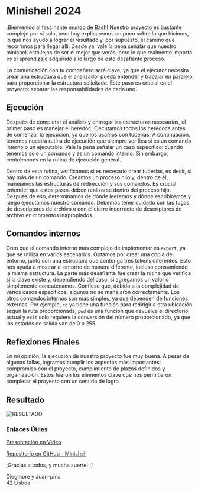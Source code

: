 # Minishell 2024



¡Bienvenido al fascinante mundo de Bash! Nuestro proyecto es bastante complejo por sí solo, pero hoy explicaremos un poco sobre lo que hicimos, lo que nos ayudó a lograr el resultado y, por supuesto, el camino que recorrimos para llegar allí. Desde ya, vale la pena señalar que nuestro minishell está lejos de ser el mejor que verás, pero lo que realmente importa es el aprendizaje adquirido a lo largo de este desafiante proceso.

La comunicación con tu compañero será clave, ya que el ejecutor necesita crear una estructura que el analizador pueda entender y trabajar en paralelo para proporcionar la estructura solicitada. Este paso es crucial en el proyecto: separar las responsabilidades de cada uno.

## Ejecución

Después de completar el análisis y entregar las estructuras necesarias, el primer paso es manejar el heredoc. Ejecutamos todos los heredocs antes de comenzar la ejecución, ya que los usamos con tuberías. A continuación, tenemos nuestra rutina de ejecución que siempre verifica si es un comando interno o un ejecutable. Vale la pena señalar un caso específico: cuando tenemos solo un comando y es un comando interno. Sin embargo, centrémonos en la rutina de ejecución general.

Dentro de esta rutina, verificamos si es necesario crear tuberías, es decir, si hay más de un comando. Creamos un proceso hijo y, dentro de él, manejamos las estructuras de redirección y sus comandos. Es crucial entender que estos pasos deben realizarse dentro del proceso hijo. Después de eso, determinamos de dónde leeremos y dónde escribiremos y luego ejecutamos nuestro comando. Debemos tener cuidado con las fugas de descriptores de archivo o con el cierre incorrecto de descriptores de archivo en momentos inapropiados.

## Comandos internos

Creo que el comando interno más complejo de implementar es `export`, ya que se utiliza en varios escenarios. Optamos por crear una copia del entorno, junto con una estructura que contenga tres tokens diferentes. Esto nos ayuda a mostrar el entorno de manera diferente, incluso consumiendo la misma estructura. La parte más desafiante fue crear la rutina que verifica si la clave existe y, dependiendo del caso, si agregamos un valor o simplemente concatenamos. Confieso que, debido a la complejidad de varios casos específicos, algunos no se manejaron correctamente. Los otros comandos internos son más simples, ya que dependen de funciones externas. Por ejemplo, `cd` ya tiene una función para redirigir a otra ubicación según la ruta proporcionada, `pwd` es una función que devuelve el directorio actual y `exit` solo requiere la conversión del número proporcionado, ya que los estados de salida van de 0 a 255.

## Reflexiones Finales

En mi opinión, la ejecución de nuestro proyecto fue muy buena. A pesar de algunas fallas, logramos cumplir los aspectos más importantes: compromiso con el proyecto, cumplimiento de plazos definidos y organización. Estos fueron los elementos clave que nos permitieron completar el proyecto con un sentido de logro.

## Resultado

![RESULTADO](https://i.imgur.com/0twltqs.png)

### Enlaces Útiles

[Presentación en Video](https://youtu.be/yHDzFRWmLGA?si=WkXmLU5iD3UsIq9r)

[Repositorio en GitHub - Minishell](https://github.com/zstenger93/minishell/blob/master/mindmap.png)

¡Gracias a todos, y mucha suerte! :)

Diegmore y Juan-pma  
42 Lisboa
